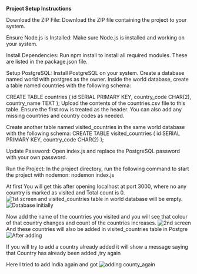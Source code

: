 **Project Setup Instructions**

Download the ZIP File:
Download the ZIP file containing the project to your system.

Ensure Node.js is Installed:
Make sure Node.js is installed and working on your system.

Install Dependencies:
Run npm install to install all required modules. These are listed in the package.json file.

Setup PostgreSQL:
Install PostgreSQL on your system.
Create a database named world with postgres as the owner.
Inside the world database, create a table named countries with the following schema:

CREATE TABLE countries (
  id SERIAL PRIMARY KEY,
  country_code CHAR(2),
  country_name TEXT
);
Upload the contents of the countries.csv file to this table. Ensure the first row is treated as the header.
You can also add any missing countries and country codes as needed.

Create another table named visited_countries in the same world database with the following schema:
CREATE TABLE visited_countries (
  id SERIAL PRIMARY KEY,
  country_code CHAR(2)
);

Update Password:
Open index.js and replace the PostgreSQL password with your own password.

Run the Project:
In the project directory, run the following command to start the project with nodemon:
nodemon index.js


At first You will get this  after opening localhost at port 3000, where no any country is marked as visited and Total count is 0.   
![1st screen](https://github.com/user-attachments/assets/58e6f635-3ec3-4790-bcfa-c3ddf9498c7b)
and visited_countries table in world database will be empty.
![Database initially](https://github.com/user-attachments/assets/b404fd98-83df-4f78-8766-eeec02f6f741)


Now add the name of the countries you visited and you will see that colour of that country changes and count of the countries increases.
![2nd screen](https://github.com/user-attachments/assets/dbe8d574-06cd-4eb1-9441-652c70d7822a)
And these countries will also be added in visited_countries table in Postgre 
![After adding](https://github.com/user-attachments/assets/a7540587-a8fb-4316-8eac-9bac40549e66)


If you will try to add a country already added it will show a message saying that Country has already been added ,try again

Here I tried to add India again and got 
![adding county_again](https://github.com/user-attachments/assets/6cf45c40-bc1c-499c-954c-93de2909168c)








